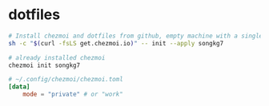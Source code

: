 # dotfiles

```bash
# Install chezmoi and dotfiles from github, empty machine with a single command
sh -c "$(curl -fsLS get.chezmoi.io)" -- init --apply songkg7
```

```bash
# already installed chezmoi
chezmoi init songkg7
```

```toml
# ~/.config/chezmoi/chezmoi.toml
[data]
    mode = "private" # or "work"
```

